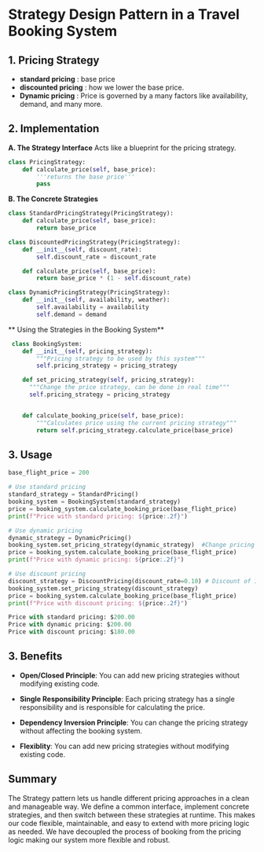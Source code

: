 # Strategy Design Pattern in a Travel Booking System

## 1. Pricing Strategy

* **standard pricing** : base price 
* **discounted pricing** : how we lower the base price.
* **Dynamic pricing** : Price is governed by a many factors like availability, demand, and many more.

## 2. Implementation

**A. The Strategy Interface** Acts like a blueprint for the pricing strategy.

```python
class PricingStrategy:
    def calculate_price(self, base_price):
        '''returns the base price'''
        pass
```

**B. The Concrete Strategies**

```python
class StandardPricingStrategy(PricingStrategy):
    def calculate_price(self, base_price):
        return base_price

class DiscountedPricingStrategy(PricingStrategy):
    def __init__(self, discount_rate):
        self.discount_rate = discount_rate

    def calculate_price(self, base_price):
        return base_price * (1 - self.discount_rate)

class DynamicPricingStrategy(PricingStrategy):
    def __init__(self, availability, weather):
        self.availability = availability
        self.demand = demand
```

**  Using the Strategies in the Booking System**

```python
 class BookingSystem:
    def __init__(self, pricing_strategy):
        """Pricing strategy to be used by this system"""
        self.pricing_strategy = pricing_strategy

    def set_pricing_strategy(self, pricing_strategy):
      """Change the price strategy, can be done in real time"""
      self.pricing_strategy = pricing_strategy


    def calculate_booking_price(self, base_price):
        """Calculates price using the current pricing strategy"""
        return self.pricing_strategy.calculate_price(base_price)
```
## 3. Usage
```python
base_flight_price = 200

# Use standard pricing
standard_strategy = StandardPricing()
booking_system = BookingSystem(standard_strategy)
price = booking_system.calculate_booking_price(base_flight_price)
print(f"Price with standard pricing: ${price:.2f}")

# Use dynamic pricing
dynamic_strategy = DynamicPricing()
booking_system.set_pricing_strategy(dynamic_strategy)  #Change pricing strategy in real time
price = booking_system.calculate_booking_price(base_flight_price)
print(f"Price with dynamic pricing: ${price:.2f}")

# Use discount pricing
discount_strategy = DiscountPricing(discount_rate=0.10) # Discount of 10%
booking_system.set_pricing_strategy(discount_strategy)
price = booking_system.calculate_booking_price(base_flight_price)
print(f"Price with discount pricing: ${price:.2f}")
```


```python
Price with standard pricing: $200.00
Price with dynamic pricing: $200.00
Price with discount pricing: $180.00
```


## 3. Benefits

* **Open/Closed Principle**: You can add new pricing strategies without modifying existing code.
* **Single Responsibility Principle**: Each pricing strategy has a single responsibility and is responsible for calculating the price.
* **Dependency Inversion Principle**: You can change the pricing strategy without affecting the booking system.

* **Flexiblity**: You can add new pricing strategies without modifying existing code.

## Summary
The Strategy pattern lets us handle different pricing approaches in a clean and manageable way. We define a common interface, implement concrete strategies, and then switch between these strategies at runtime. This makes our code flexible, maintainable, and easy to extend with more pricing logic as needed. We have decoupled the process of booking from the pricing logic making our system more flexible and robust.
